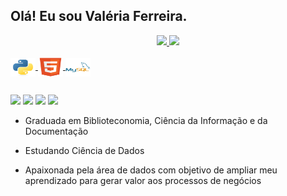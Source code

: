 ## Olá! Eu sou Valéria Ferreira.

<div align="center">
  <a href="https://github.com/ValFerreiraAlv">
  <img height="180em" src="https://github-readme-stats.vercel.app/api?username=ValFerreiraAlv&show_icons=true&theme=dark&include_all_commits=true&count_private=true"/>
  <img height="180em" src="https://github-readme-stats.vercel.app/api/top-langs/?username=ValFerreiraAlv&layout=compact&langs_count=7&theme=dark"/>
</div>
<div style="display: inline_block"><br>
<img align="center" alt="Vaf-Python" height="30" width="40" src="https://raw.githubusercontent.com/devicons/devicon/master/icons/python/python-original.svg">
<img align="center" alt="Vaf-HTML" height="30" width="40" src="https://raw.githubusercontent.com/devicons/devicon/master/icons/html5/html5-original.svg">
<img align="center" alt="Vaf-MySQL" height="30" width="40" src="https://raw.githubusercontent.com/devicons/devicon/master/icons/mysql/mysql-original-wordmark.svg">
</div>

  ##
  
<div> 
  <a href="https://www.linkedin.com/in/valéria-ferreiraalv" target="_blank"><img src="https://img.shields.io/badge/-LinkedIn-%230077B5?style=for-the-badge&logo=linkedin&logoColor=white" target="_blank"></a> 
  <a href="https://medium.com/@valeria.alvferreira" target="_blank"><img src="https://img.shields.io/badge/Medium-12100E?style=for-the-badge&logo=medium&logoColor=white"></a>
  <a href = "mailto:valeria.alvferreira@gmail.com"><img src="https://img.shields.io/badge/-Gmail-%23333?style=for-the-badge&logo=gmail&logoColor=white" target="_blank"></a>
  <a href="https://twitter.com/vallferre" target="_blank"><img src="https://img.shields.io/badge/Twitter-1DA1F2?style=for-the-badge&logo=twitter&logoColor=white"></a>
 </div> 

 
 
  - Graduada em Biblioteconomia, Ciência da Informação e da Documentação
  
  - Estudando Ciência de Dados
  
  - Apaixonada pela área de dados com objetivo de ampliar meu aprendizado para gerar valor aos processos de negócios
 
